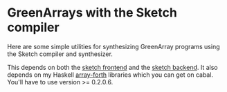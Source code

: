 # GreenArrays with the Sketch compiler

Here are some simple utilities for synthesizing GreenArray programs using the Sketch compiler and synthesizer.

This depends on both the [sketch frontend](https://bitbucket.org/gatoatigrado/sketch-frontend/) and the [sketch backend](https://bitbucket.org/gatoatigrado/sketch-backend/). It also depends on my Haskell [array-forth](http://hackage.haskell.org/package/array-forth) libraries which you can get on cabal. You'll have to use version >=  0.2.0.6.